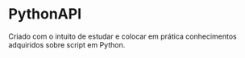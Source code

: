 # PythonAPI

Criado com o intuito de estudar e colocar em prática conhecimentos adquiridos sobre script em Python.
